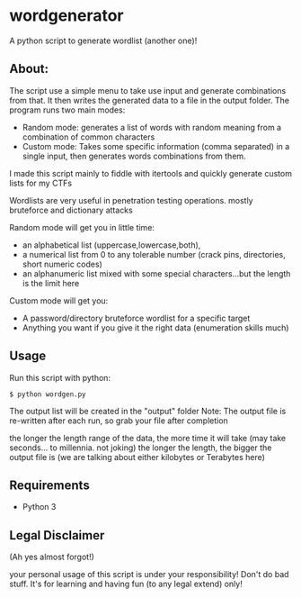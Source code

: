 # wordgenerator

A python script to generate wordlist (another one)!

## About:

The script use a simple menu to take use input and generate combinations from that.
It then writes the generated data to a file in the output folder. 
The program runs two main modes:

- Random mode: generates a list of words with random meaning from a combination of common characters
- Custom mode: Takes some specific information (comma separated) in a single input, then generates
words combinations from them. 

I made this script mainly to fiddle with itertools and quickly generate custom lists for my CTFs

Wordlists are very useful in penetration testing operations. mostly bruteforce and dictionary attacks

Random mode will get you in little time:
- an alphabetical list (uppercase,lowercase,both), 
- a numerical list from 0 to any tolerable number (crack pins, directories, short numeric codes)
- an alphanumeric list mixed with some special characters...but the length is the limit here

Custom mode will get you:
- A password/directory bruteforce wordlist for a specific target
- Anything you want if you give it the right data (enumeration skills much)

## Usage

Run this script with python:

```$ python wordgen.py```

The output list will be created in the "output" folder
Note: The output file is re-written after each run, so grab your file after completion

the longer the length range of the data, the more time it will take 
(may take seconds... to millennia. not joking) 
the longer the length, the bigger the output file is
(we are talking about either kilobytes or Terabytes here)



## Requirements
- Python 3


## Legal Disclaimer

(Ah yes almost forgot!) 

your personal usage of this script is under your responsibility! Don't do bad stuff. 
It's for learning and having fun (to any legal extend) only!


